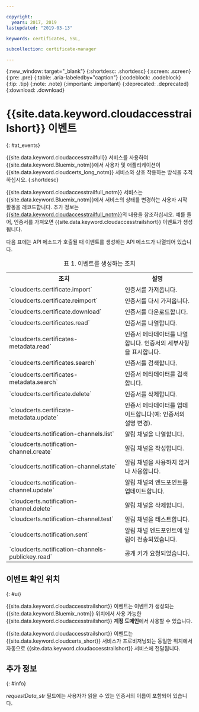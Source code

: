 ```yaml
---

copyright:
  years: 2017, 2019
lastupdated: "2019-03-13"

keywords: certificates, SSL, 

subcollection: certificate-manager

---
```


{:new_window: target="_blank"}
{:shortdesc: .shortdesc}
{:screen: .screen}
{:pre: .pre}
{:table: .aria-labeledby="caption"}
{:codeblock: .codeblock}
{:tip: .tip}
{:note: .note}
{:important: .important}
{:deprecated: .deprecated}
{:download: .download}

# {{site.data.keyword.cloudaccesstrailshort}} 이벤트  
{: #at_events}

{{site.data.keyword.cloudaccesstrailfull}} 서비스를 사용하여 {{site.data.keyword.Bluemix_notm}}에서 사용자 및 애플리케이션이 {{site.data.keyword.cloudcerts_long_notm}} 서비스와 상호 작용하는 방식을 추적하십시오.
{:shortdesc}

{{site.data.keyword.cloudaccesstrailfull_notm}} 서비스는 {{site.data.keyword.Bluemix_notm}}에서 서비스의 상태를 변경하는 사용자 시작 활동을 레코드합니다. 추가 정보는 [{{site.data.keyword.cloudaccesstrailfull_notm}}](/docs/services/cloud-activity-tracker?topic=cloud-activity-tracker-getting-started#getting-started)의 내용을 참조하십시오. 예를 들어, 인증서를 가져오면 {{site.data.keyword.cloudaccesstrailshort}} 이벤트가 생성됩니다.

다음 표에는 API 메소드가 호출될 때 이벤트를 생성하는 API 메소드가 나열되어 있습니다.

<table>
  <caption>표 1. 이벤트를 생성하는 조치</caption>
  <tr>
    <th>조치</th>
	  <th>설명</th>
  </tr>
  <tr>
    <td>`cloudcerts.certificate.import`</td>
	  <td>인증서를 가져옵니다.</td>
  </tr>
  <tr>
    <td>`cloudcerts.certificate.reimport`</td>
	  <td>인증서를 다시 가져옵니다.</td>
  </tr>
  <tr>
    <td>`cloudcerts.certificate.download`</td>
	  <td>인증서를 다운로드합니다.</td>
  </tr>
  <tr>
    <td>`cloudcerts.certificates.read`</td>
	  <td>인증서를 나열합니다.</td>
  </tr>
  <tr>
    <td>`cloudcerts.certificates-metadata.read`</td>
	  <td>인증서 메타데이터를 나열합니다. 인증서의 세부사항을 표시합니다.</td>
  </tr>
  <tr>
    <td>`cloudcerts.certificates.search`</td>
	  <td>인증서를 검색합니다.</td>
  </tr>
  <tr>
    <td>`cloudcerts.certificates-metadata.search`</td>
	  <td>인증서 메타데이터를 검색합니다.</td>
  </tr>
  <tr>
    <td>`cloudcerts.certificate.delete`</td>
	  <td>인증서를 삭제합니다.</td>
  </tr>
  <tr>
    <td>`cloudcerts.certificate-metadata.update`</td>
	  <td>인증서 메타데이터를 업데이트합니다(예: 인증서의 설명 변경).</td>
  </tr>
  <tr>
    <td>`cloudcerts.notification-channels.list`</td>
	  <td>알림 채널을 나열합니다.</td>
  </tr>
  <tr>
    <td>`cloudcerts.notification-channel.create`</td>
	  <td>알림 채널을 작성합니다.</td>
  </tr>
  <tr>
    <td>`cloudcerts.notification-channel.state`</td>
	  <td>알림 채널을 사용하지 않거나 사용합니다.</td>
  </tr>
  <tr>
    <td>`cloudcerts.notification-channel.update`</td>
	  <td>알림 채널의 엔드포인트를 업데이트합니다.</td>
  </tr>
  <tr>
    <td>`cloudcerts.notification-channel.delete`</td>
	  <td>알림 채널을 삭제합니다.</td>
  </tr>
  <tr>
    <td>`cloudcerts.notification-channel.test`</td>
	  <td>알림 채널을 테스트합니다.</td>
  </tr>
  <tr>
    <td>`cloudcerts.notification.sent`</td>
	  <td>알림 채널 엔드포인트에 알림이 전송되었습니다.</td>
  </tr>
  <tr>
    <td>`cloudcerts.notification-channels-publickey.read`</td>
	  <td>공개 키가 요청되었습니다.</td>
  </tr>
</table>

## 이벤트 확인 위치
{: #ui}

{{site.data.keyword.cloudaccesstrailshort}} 이벤트는 이벤트가 생성되는 {{site.data.keyword.Bluemix_notm}} 위치에서 사용 가능한 {{site.data.keyword.cloudaccesstrailshort}} **계정 도메인**에서 사용할 수 있습니다.

{{site.data.keyword.cloudaccesstrailshort}} 이벤트는 {{site.data.keyword.cloudcerts_short}} 서비스가 프로비저닝되는 동일한 위치에서 자동으로 {{site.data.keyword.cloudaccesstrailshort}} 서비스에 전달됩니다.

## 추가 정보
{: #info}

*requestData_str* 필드에는 사용자가 읽을 수 있는 인증서의 이름이 포함되어 있습니다.
